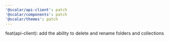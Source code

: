 ```yaml
---
'@scalar/api-client': patch
'@scalar/components': patch
'@scalar/themes': patch
---
```


feat(api-client): add the ability to delete and rename folders and collections
